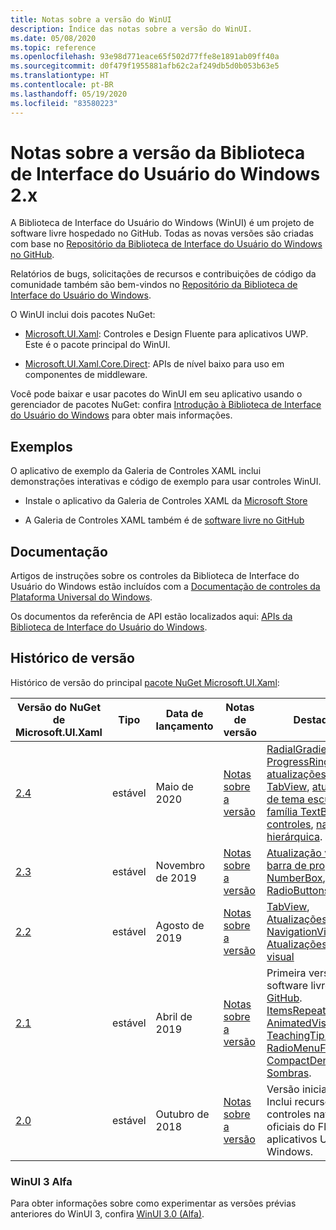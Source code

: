 ```yaml
---
title: Notas sobre a versão do WinUI
description: Índice das notas sobre a versão do WinUI.
ms.date: 05/08/2020
ms.topic: reference
ms.openlocfilehash: 93e98d771eace65f502d77ffe8e1891ab09ff40a
ms.sourcegitcommit: d0f479f1955881afb62c2af249db5d0b053b63e5
ms.translationtype: HT
ms.contentlocale: pt-BR
ms.lasthandoff: 05/19/2020
ms.locfileid: "83580223"
---
```

# <a name="windows-ui-library-2x-release-notes"></a>Notas sobre a versão da Biblioteca de Interface do Usuário do Windows 2.x

A Biblioteca de Interface do Usuário do Windows (WinUI) é um projeto de software livre hospedado no GitHub. Todas as novas versões são criadas com base no [Repositório da Biblioteca de Interface do Usuário do Windows no GitHub](https://aka.ms/winui). 

Relatórios de bugs, solicitações de recursos e contribuições de código da comunidade também são bem-vindos no [Repositório da Biblioteca de Interface do Usuário do Windows](https://aka.ms/winui).

O WinUI inclui dois pacotes NuGet:

* [Microsoft.UI.Xaml](https://www.nuget.org/packages/Microsoft.UI.Xaml): Controles e Design Fluente para aplicativos UWP. Este é o pacote principal do WinUI.

* [Microsoft.UI.Xaml.Core.Direct](https://www.nuget.org/packages/Microsoft.UI.Xaml.Core.Direct): APIs de nível baixo para uso em componentes de middleware.

Você pode baixar e usar pacotes do WinUI em seu aplicativo usando o gerenciador de pacotes NuGet: confira [Introdução à Biblioteca de Interface do Usuário do Windows](https://docs.microsoft.com/uwp/toolkits/winui/getting-started) para obter mais informações.

## <a name="examples"></a>Exemplos

O aplicativo de exemplo da Galeria de Controles XAML inclui demonstrações interativas e código de exemplo para usar controles WinUI.

* Instale o aplicativo da Galeria de Controles XAML da [Microsoft Store](
https://www.microsoft.com/p/xaml-controls-gallery/9msvh128x2zt)

* A Galeria de Controles XAML também é de [software livre no GitHub](
https://github.com/Microsoft/Xaml-Controls-Gallery)

## <a name="documentation"></a>Documentação

Artigos de instruções sobre os controles da Biblioteca de Interface do Usuário do Windows estão incluídos com a [Documentação de controles da Plataforma Universal do Windows](/windows/uwp/design/controls-and-patterns/).

Os documentos da referência de API estão localizados aqui: [APIs da Biblioteca de Interface do Usuário do Windows](/uwp/api/overview/winui/).

## <a name="version-history"></a>Histórico de versão

Histórico de versão do principal [pacote NuGet Microsoft.UI.Xaml](https://www.nuget.org/packages/Microsoft.UI.Xaml):

| Versão do NuGet de Microsoft.UI.Xaml | Tipo | Data de lançamento | Notas de versão | Destaques |
| --- | --- | --- | --- | --- |
| [2.4](winui-2.4.md) | estável | Maio de 2020 | [Notas sobre a versão](winui-2.4.md) | [RadialGradientBrush](winui-2.4.md#radialgradientbrush), [ProgressRing](winui-2.4.md#progressring), [atualizações de TabView](winui-2.4.md#tabview-updates), [atualizações de tema escuro para a família TextBox de controles](winui-2.4.md#dark-theme-updates-to-textbox-family-of-controls), [navegação hierárquica](winui-2.4.md#hierarchical-navigation).  |
| [2.3](winui-2.3.md) | estável | Novembro de 2019 | [Notas sobre a versão](winui-2.3.md) | [Atualização visual da barra de progresso](winui-2.3.md#progress-bar-visual-refresh), [NumberBox](winui-2.3.md#numberbox), [RadioButtons](winui-2.3.md#radiobuttons) |
| [2.2](winui-2.2.md) | estável | Agosto de 2019 | [Notas sobre a versão](winui-2.2.md) | [TabView](winui-2.2.md#tabview), [Atualizações do NavigationView](winui-2.2.md#navigationview-updates), [Atualizações de estilo visual](winui-2.2.md#visual-style-updates)  |
| [2.1](winui-2.1.md) | estável | Abril de 2019 | [Notas sobre a versão](winui-2.1.md) | Primeira versão de software livre do [GitHub](https://github.com/microsoft/microsoft-ui-xaml). <br />[ItemsRepeater](winui-2.1.md#itemsrepeater), [AnimatedVisualPlayer](winui-2.1.md#animatedvisualplayer), [TeachingTip](winui-2.1.md#teachingtip), [RadioMenuFlyoutItem](winui-2.1.md#radiomenuflyoutitem), [CompactDensity](winui-2.1.md#compactdensity), [Sombras](winui-2.1.md#shadows). |
| [2.0](winui-2.0.md) | estável | Outubro de 2018 | [Notas sobre a versão](winui-2.0.md) | Versão inicial.<br>Inclui recursos e controles nativos e oficiais do Fluent para aplicativos UWP do Windows.  |

### <a name="winui-3-alpha"></a>WinUI 3 Alfa

Para obter informações sobre como experimentar as versões prévias anteriores do WinUI 3, confira [WinUI 3.0 (Alfa)](../../winui3/index.md).

